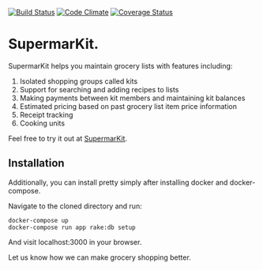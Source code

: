 [![Build Status](https://circleci.com/gh/danReynolds/SupermarKit.svg?style=svg)](https://circleci.com/gh/danReynolds/SupermarKit)
[![Code Climate](https://codeclimate.com/github/danReynolds/SupermarKit/badges/gpa.svg)](https://codeclimate.com/github/danReynolds/SupermarKit)
[![Coverage Status](https://coveralls.io/repos/github/danReynolds/SupermarKit/badge.svg?branch=master)](https://coveralls.io/github/danReynolds/SupermarKit?branch=master)
# SupermarKit.

SupermarKit helps you maintain grocery lists with features including:

1. Isolated shopping groups called kits
2. Support for searching and adding recipes to lists
3. Making payments between kit members and maintaining kit balances
4. Estimated pricing based on past grocery list item price information
5. Receipt tracking
6. Cooking units

Feel free to try it out at [SupermarKit](http://supermarkit.org).

## Installation

Additionally, you can install pretty simply after installing docker and docker-compose.

Navigate to the cloned directory and run:

```
docker-compose up
docker-compose run app rake:db setup
```
And visit localhost:3000 in your browser.

Let us know how we can make grocery shopping better.
